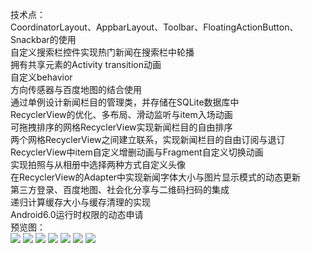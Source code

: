 技术点：<br>
CoordinatorLayout、AppbarLayout、Toolbar、FloatingActionButton、Snackbar的使用<br>
自定义搜索栏控件实现热门新闻在搜索栏中轮播<br>
拥有共享元素的Activity transition动画<br>
自定义behavior<br>
方向传感器与百度地图的结合使用<br>
通过单例设计新闻栏目的管理类，并存储在SQLite数据库中<br>
RecyclerView的优化、多布局、滑动监听与item入场动画<br>
可拖拽排序的网格RecyclerView实现新闻栏目的自由排序<br>
两个网格RecyclerView之间建立联系，实现新闻栏目的自由订阅与退订<br>
RecyclerView中item自定义增删动画与Fragment自定义切换动画<br>
实现拍照与从相册中选择两种方式自定义头像<br>
在RecyclerView的Adapter中实现新闻字体大小与图片显示模式的动态更新<br>
第三方登录、百度地图、社会化分享与二维码扫码的集成<br>
递归计算缓存大小与缓存清理的实现<br>
Android6.0运行时权限的动态申请<br>
预览图：<br>
![](https://github.com/taoyimin/New/raw/master/pic/1.jpg)
![](https://github.com/taoyimin/New/raw/master/pic/2.png)
![](https://github.com/taoyimin/New/raw/master/pic/3.png)
![](https://github.com/taoyimin/New/raw/master/pic/4.png)
![](https://github.com/taoyimin/New/raw/master/pic/5.png)
![](https://github.com/taoyimin/New/raw/master/pic/6.png)
![](https://github.com/taoyimin/New/raw/master/pic/7.png)

